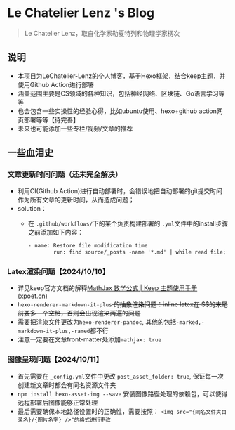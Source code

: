 # Le Chatelier Lenz 's Blog

> Le Chatelier Lenz，取自化学家勒夏特列和物理学家楞次

## 说明

- 本项目为LeChatelier-Lenz的个人博客，基于Hexo框架，结合keep主题，并使用Github Action进行部署
- 涵盖范围主要是CS领域的各种知识，包括神经网络、区块链、Go语言学习等等
- 也会包含一些实操性的经验心得，比如ubuntu使用、hexo+github action网页部署等等【待完善】
- 未来也可能添加一些专栏/视频/文章的推荐

## 一些血泪史

### 文章更新时间问题（还未完全解决）

- 利用CI(Github Action)进行自动部署时，会错误地把自动部署的git提交时间作为所有文章的更新时间，从而造成问题；
- solution：
  - 在 `.github/workflows/`下的某个负责构建部署的 `.yml`文件中的install步骤之前添加如下内容：

    ```xml
    - name: Restore file modification time
            run: find source/_posts -name '*.md' | while read file; do touch -d "$(git log -1 --format="@%ct" "$file")" "$file"; done
    ```

### Latex渲染问题【2024/10/10】

- 详见keep官方文档的解释[MathJax 数学公式 | Keep 主题使用手册 (xpoet.cn)](https://v3.keep-docs.xpoet.cn/writing/mathjax.html#latex-%E6%B8%B2%E6%9F%93%E9%97%AE%E9%A2%98)
- ~~`hexo-renderer-markdown-it-plus` 的抽象渲染问题：inline latex在 $$的末尾前要多一个空格，否则会出现渲染两遍的问题~~
- 需要把渲染文件更改为`hexo-renderer-pandoc`, 其他的包括`-marked,-markdown-it-plus,-ramed`都不行
- 注意一定要在文章front-matter处添加`mathjax: true`

### 图像呈现问题【2024/10/11】

- 首先需要在 `_config.yml`文件中更改 `post_asset_folder: true`, 保证每一次创建新文章时都会有同名资源文件夹
- `npm install hexo-asset-img --save` 安装图像路径处理的依赖包，可以使得远程部署后图像能够正常处理
- 最后需要确保本地路径设置时的正确性，需要按照：
  `<img src="{同名文件夹目录名}/{图片名字} />"的格式进行更改`

